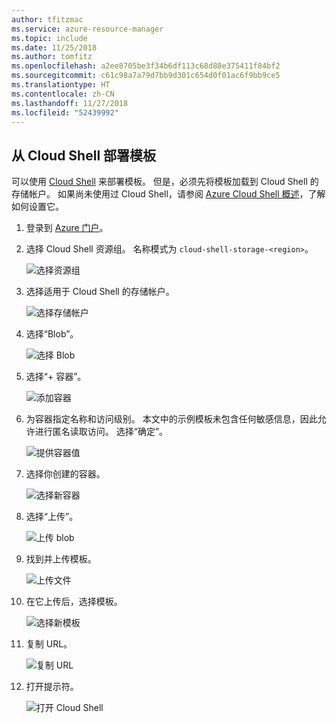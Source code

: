 ```yaml
---
author: tfitzmac
ms.service: azure-resource-manager
ms.topic: include
ms.date: 11/25/2018
ms.author: tomfitz
ms.openlocfilehash: a2ee8705be3f34b6df113c68d88e375411f84bf2
ms.sourcegitcommit: c61c98a7a79d7bb9d301c654d0f01ac6f9bb9ce5
ms.translationtype: HT
ms.contentlocale: zh-CN
ms.lasthandoff: 11/27/2018
ms.locfileid: "52439992"
---
```

## <a name="deploy-template-from-cloud-shell"></a>从 Cloud Shell 部署模板

可以使用 [Cloud Shell](../articles/cloud-shell/overview.md) 来部署模板。 但是，必须先将模板加载到 Cloud Shell 的存储帐户。 如果尚未使用过 Cloud Shell，请参阅 [Azure Cloud Shell 概述](../articles/cloud-shell/overview.md)，了解如何设置它。

1. 登录到 [Azure 门户](https://portal.azure.com)。

1. 选择 Cloud Shell 资源组。 名称模式为 `cloud-shell-storage-<region>`。

   ![选择资源组](./media/resource-manager-cloud-shell-deploy/select-cs-resource-group.png)

1. 选择适用于 Cloud Shell 的存储帐户。

   ![选择存储帐户](./media/resource-manager-cloud-shell-deploy/select-storage.png)

1. 选择“Blob”。

   ![选择 Blob](./media/resource-manager-cloud-shell-deploy/select-blobs.png)

1. 选择“+ 容器”。

   ![添加容器](./media/resource-manager-cloud-shell-deploy/add-container.png)

1. 为容器指定名称和访问级别。 本文中的示例模板未包含任何敏感信息，因此允许进行匿名读取访问。 选择“确定”。

   ![提供容器值](./media/resource-manager-cloud-shell-deploy/provide-container-values.png)

1. 选择你创建的容器。

   ![选择新容器](./media/resource-manager-cloud-shell-deploy/select-container.png)

1. 选择“上传”。

   ![上传 blob](./media/resource-manager-cloud-shell-deploy/upload-blob.png)

1. 找到并上传模板。

   ![上传文件](./media/resource-manager-cloud-shell-deploy/find-and-upload-template.png)

1. 在它上传后，选择模板。

   ![选择新模板](./media/resource-manager-cloud-shell-deploy/select-new-template.png)

1. 复制 URL。

   ![复制 URL](./media/resource-manager-cloud-shell-deploy/copy-url.png)

1. 打开提示符。

   ![打开 Cloud Shell](./media/resource-manager-cloud-shell-deploy/start-cloud-shell.png)
